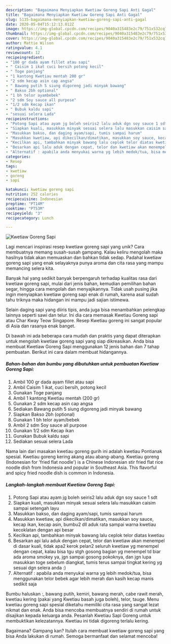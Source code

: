 ```yaml
---
description: "Bagaimana Menyiapkan Kwetiaw Goreng Sapi Anti Gagal"
title: "Bagaimana Menyiapkan Kwetiaw Goreng Sapi Anti Gagal"
slug: 5135-bagaimana-menyiapkan-kwetiaw-goreng-sapi-anti-gagal
date: 2020-05-04T15:12:13.012Z
image: https://img-global.cpcdn.com/recipes/9040a315483e2c79/751x532cq70/kwetiaw-goreng-sapi-foto-resep-utama.jpg
thumbnail: https://img-global.cpcdn.com/recipes/9040a315483e2c79/751x532cq70/kwetiaw-goreng-sapi-foto-resep-utama.jpg
cover: https://img-global.cpcdn.com/recipes/9040a315483e2c79/751x532cq70/kwetiaw-goreng-sapi-foto-resep-utama.jpg
author: Mattie Wilson
ratingvalue: 4.1
reviewcount: 12
recipeingredient:
- "100 gr dada ayam fillet atau sapi"
- " Caisim 1 ikat cuci bersih potong kecil"
- " Toge panjang"
- "1 kantong Kwetiau mentah 200 gr"
- "2 sdm kecap asin cap angsa"
- " Bawang putih 5 siung digoreng jadi minyak bawang"
- " Bakso 2bh optional"
- "1 bh telor ayambebek"
- "2 sdm Soy sauce all purpose"
- "1/2 sdm Kecap ikan"
- " Bubuk kaldu sapi"
- "sesuai selera Lada"
recipeinstructions:
- "Potong Sapi atau ayam jg boleh seiris2 lalu aduk dgn soy sauce 1 sdt"
- "Siapkan kuali, masukkan minyak sesuai selera lalu masukkan caisim sampai setengah layu"
- "Masukkan bakso, dan daging ayam/sapi, tumis sampai harum"
- "Masukkan kwetiaw, api dikecilkan/dimatikan, masukkan soy sauce, kecap ikan, kecap asin, bumbu2 dll aduk rata sampai warna kwetiau kecoklatan dengan api besar"
- "Kecilkan api, tambahkan minyak bawang lalu ceplok telor diatas kwetiau"
- "Besarkan api lalu aduk dengan cepat, telor dan kwetiaw akan menempel di dasar kuali, tidak apa2 kerok pelan2 seluruh kwetiaw yg menempel dengan cepat, kalau bisa tgu stgh gosong bagian yg menempel td biar ada aroma smokey ya, jgn sampai gosong pokoknya, dan jgn lupa masukkan toge sebelum diangkat, tumis terus sampai tingkat kering yg sesuai dgn selera anda :)"
- "Alternatif : apabila anda menyukai warna yg lebih medok/tua, bisa menggunakan telor bebek agar lebih merah dan kasih kecap manis sedikit saja"
categories:
- Resep
tags:
- kwetiaw
- goreng
- sapi

katakunci: kwetiaw goreng sapi 
nutrition: 252 calories
recipecuisine: Indonesian
preptime: "PT14M"
cooktime: "PT53M"
recipeyield: "3"
recipecategory: Lunch

---
```



![Kwetiaw Goreng Sapi](https://img-global.cpcdn.com/recipes/9040a315483e2c79/751x532cq70/kwetiaw-goreng-sapi-foto-resep-utama.jpg)

Lagi mencari inspirasi resep kwetiaw goreng sapi yang unik? Cara membuatnya memang susah-susah gampang. Kalau keliru mengolah maka hasilnya tidak akan memuaskan dan bahkan tidak sedap. Padahal kwetiaw goreng sapi yang enak selayaknya punya aroma dan cita rasa yang mampu memancing selera kita.

Banyak hal yang sedikit banyak berpengaruh terhadap kualitas rasa dari kwetiaw goreng sapi, mulai dari jenis bahan, kemudian pemilihan bahan segar, hingga cara mengolah dan menyajikannya. Tidak usah pusing jika ingin menyiapkan kwetiaw goreng sapi enak di rumah, karena asal sudah tahu triknya maka hidangan ini mampu jadi sajian istimewa.

Selain daging sapi yang diiris tipis, anda juga bisa menambahkan pelengkap lainnya seperti sawi dan telur. Ini dia cara memasak Kwetiau Goreng sapi atau Char Kway Teow Singapore. Resep Kwetiau goreng ini sangat popular di Asia dan rasanya enak banget.


Di bawah ini ada beberapa cara mudah dan praktis yang dapat diterapkan untuk mengolah kwetiaw goreng sapi yang siap dikreasikan. Anda bisa membuat Kwetiaw Goreng Sapi menggunakan 12 jenis bahan dan 7 tahap pembuatan. Berikut ini cara dalam membuat hidangannya.

<!--inarticleads1-->

##### Bahan-bahan dan bumbu yang dibutuhkan untuk pembuatan Kwetiaw Goreng Sapi:

1. Ambil 100 gr dada ayam fillet atau sapi
1. Ambil  Caisim 1 ikat, cuci bersih, potong kecil
1. Gunakan  Toge panjang
1. Ambil 1 kantong Kwetiau mentah (200 gr)
1. Gunakan 2 sdm kecap asin cap angsa
1. Sediakan  Bawang putih 5 siung digoreng jadi minyak bawang
1. Siapkan  Bakso 2bh (optional)
1. Gunakan 1 bh telor ayam/bebek
1. Ambil 2 sdm Soy sauce all purpose
1. Gunakan 1/2 sdm Kecap ikan
1. Gunakan  Bubuk kaldu sapi
1. Sediakan sesuai selera Lada


Nama lain dari masakan kwetiau goreng gurih ini adalah kwetiau Pontianak spesial. Kwetiau goreng kering akang atau abang-abang. Kwetiau goreng (Indonesian for &#39;fried flat noodle&#39;) is a Chinese Indonesian stir fried flat rice noodle dish from Indonesia and popular in Southeast Asia. This flavorful and spicy fried noodle dish is common in Indonesia. 

<!--inarticleads2-->

##### Langkah-langkah membuat Kwetiaw Goreng Sapi:

1. Potong Sapi atau ayam jg boleh seiris2 lalu aduk dgn soy sauce 1 sdt
1. Siapkan kuali, masukkan minyak sesuai selera lalu masukkan caisim sampai setengah layu
1. Masukkan bakso, dan daging ayam/sapi, tumis sampai harum
1. Masukkan kwetiaw, api dikecilkan/dimatikan, masukkan soy sauce, kecap ikan, kecap asin, bumbu2 dll aduk rata sampai warna kwetiau kecoklatan dengan api besar
1. Kecilkan api, tambahkan minyak bawang lalu ceplok telor diatas kwetiau
1. Besarkan api lalu aduk dengan cepat, telor dan kwetiaw akan menempel di dasar kuali, tidak apa2 kerok pelan2 seluruh kwetiaw yg menempel dengan cepat, kalau bisa tgu stgh gosong bagian yg menempel td biar ada aroma smokey ya, jgn sampai gosong pokoknya, dan jgn lupa masukkan toge sebelum diangkat, tumis terus sampai tingkat kering yg sesuai dgn selera anda :)
1. Alternatif : apabila anda menyukai warna yg lebih medok/tua, bisa menggunakan telor bebek agar lebih merah dan kasih kecap manis sedikit saja


Bumbu haluskan :, bawang putih, kemiri, bawang merah, cabe rawit merah, kwetiau kering (pakai yang Kwetiau basah juga boleh), telor, tauge. Menu kwetiau goreng sapi spesial diketahu memiliki cita rasa yang sangat lezat nikmat dan enak. Anda bisa mencoba membuatnya sendiri di rumah untuk disajikan kepada keluarga anda. Pesanlah Kwetiau Sapi Goreng untuk membuktikan kelezatannya. Kwetiau ini tidak digoreng terlalu kering. 

Bagaimana? Gampang kan? Itulah cara membuat kwetiaw goreng sapi yang bisa Anda lakukan di rumah. Semoga bermanfaat dan selamat mencoba!
